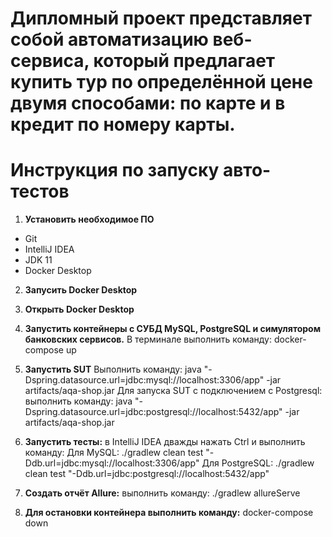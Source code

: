 # Дипломный проект представляет собой автоматизацию веб-сервиса, который предлагает купить тур по определённой цене двумя способами: по карте и в кредит по номеру карты.

# Инструкция по запуску авто-тестов
1. **Установить необходимое ПО**
* Git
* IntelliJ IDEA
* JDK 11
* Docker Desktop 

2. **Запусить Docker Desktop**

3. **Открыть Docker Desktop**

4. **Запустить контейнеры с СУБД MySQL, PostgreSQL и симулятором банковских сервисов.** В терминале выполнить команду: docker-compose up

5. **Запустить SUT** 
Выполнить команду: java "-Dspring.datasource.url=jdbc:mysql://localhost:3306/app" -jar artifacts/aqa-shop.jar
Для запуска SUT с подключением с Postgresql: выполнить команду: java "-Dspring.datasource.url=jdbc:postgresql://localhost:5432/app" -jar artifacts/aqa-shop.jar

6. **Запустить тесты:** в IntelliJ IDEA дважды нажать Ctrl и выполнить команду:
Для MySQL: ./gradlew clean test "-Ddb.url=jdbc:mysql://localhost:3306/app"
Для PostgreSQL: ./gradlew clean test "-Ddb.url=jdbc:postgresql://localhost:5432/app"

7. **Создать отчёт Allure:** выполнить команду: ./gradlew allureServe

8. **Для остановки контейнера выполнить команду:** docker-compose down
